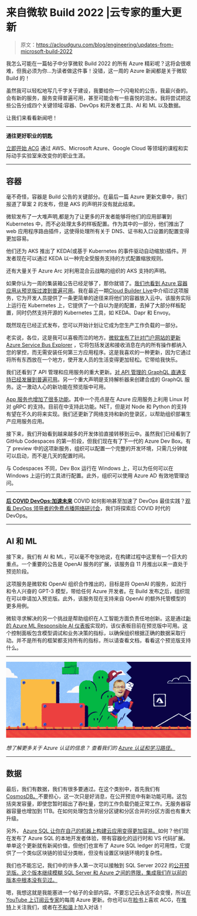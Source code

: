 # 来自微软 Build 2022 |云专家的重大更新

> 原文：<https://acloudguru.com/blog/engineering/updates-from-microsoft-build-2022>

我怎么可能在一篇帖子中分享微软 Build 2022 的所有 Azure 精彩呢？这将会很艰难，但我必须为你…为读者做这件事！没错，这一周的 Azure 新闻都是关于微软 Build 的！

虽然我可以轻松地写几千字关于建设，我要给你一个闪电轮的公告，我最兴奋的。会有新的服务，服务变得普遍可用，甚至可能会有一些喜悦的泪水。我将尝试把这些公告分成四个关键领域:容器、DevOps 和开发者工具、AI 和 ML 以及数据。

让我们来看看新闻吧！

* * *

**通往更好职业的钥匙**

[立即开始 ACG](https://acloudguru.com/pricing) 通过 AWS、Microsoft Azure、Google Cloud 等领域的课程和实际动手实验室来改变你的职业生涯。

* * *

## 容器

毫不奇怪，容器是 Build 公告的关键部分。在最后一篇 Azure 更新文章中，我们报道了草案 2 的发布，但是 AKS 的声明并没有就此结束。

微软发布了一大堆声明,都是为了让更多的开发者能够将他们的应用部署到 Kubernetes 中，而不必处理太多的样板配置。作为其中的一部分，他们推出了 web 应用程序路由插件，这使得处理所有关于 DNS、证书和入口设置的配置变得更加容易。

他们还为 AKS 推出了 KEDA(或基于 Kubernetes 的事件驱动自动缩放)插件。开发者现在可以通过 KEDA 以一种完全受服务支持的方式配置缩放规则。

还有大量关于 Azure Arc 对利用混合云战略的组织的 AKS 支持的声明。

如果你认为一周的集装箱公告已经足够了，那你就错了。[我们也看到 Azure 容器应用从预览版过渡到普遍可用](https://techcommunity.microsoft.com/t5/apps-on-azure-blog/azure-container-apps-general-availability/ba-p/3416885)。我在最近一期[Cloud Builder Live](https://youtu.be/P1MzptEDmyc)中介绍过这项服务，它为开发人员提供了一条更简单的途径来将他们的容器放入云中。该服务实际上运行在 Kubernetes 上，它提供了一个自以为是的配置，去掉了大部分样板配置，同时仍然支持开源的 Kubernetes 工具，如 KEDA、Dapr 和 Envoy。

既然现在已经正式发布，您可以开始计划让它成为您生产工作负载的一部分。

老实说，各位，这是我可以喜极而泣的地方。[微软宣布了针对门户网站的更新 Azure Service Bus Explorer](https://techcommunity.microsoft.com/t5/messaging-on-azure-blog/announcing-service-bus-explorer-for-azure-portal-public-preview/ba-p/3417168) ，它将包括发送和接收消息在内的所有操作都纳入您的掌控，而无需安装任何第三方应用程序。这是我喜欢的一种更新，因为它通过将所有东西放在一个地方，使开发人员的生活变得更加轻松。它带给我快乐。

我们还看到了 API 管理和应用服务的重大更新。[对 API 管理的 GraphQL 直通支持已经发展到普遍可用](https://techcommunity.microsoft.com/t5/azure-developer-community-blog/protect-augment-and-build-graphql-apis-with-azure-api-management/ba-p/3396388)。另一个重大声明是支持解析器来创建合成的 GraphQL 服务。这一激动人心的新功能在预览版中可用。

[App 服务也增加了很多功能](https://techcommunity.microsoft.com/t5/apps-on-azure-blog/what-s-new-in-azure-app-service-at-build-2022/ba-p/3407584)。其中一个亮点是在 Azure 应用服务上利用 Linux 时对 gRPC 的支持。目前在中支持此功能。NET，但是对 Node 和 Python 的支持有望在不久的将来实现。我们还更新了网络支持和新的登录区，以帮助组织部署生产应用服务应用。

接下来，我们开始看到越来越多的开发体验直接转移到云中。虽然我们已经看到了 GitHub Codespaces 的第一阶段，但我们现在有了下一代的 Azure Dev Box。有了 preview 中的这项新服务，组织可以配置一个完整的开发环境，只需几分钟就可以启动，而不是几天的配置时间。

与 Codespaces 不同，Dev Box 运行在 Windows 上，可以为任何可以在 Windows 上运行的工具进行配置。此外，组织可以使用 Azure AD 有效地管理访问。

* * *

[**后 COVID DevOps:加速未来**](https://get.acloudguru.com/post-covid-devops-accelerating-future-webinar) COVID 如何影响甚至加速了 DevOps 最佳实践？[观看 DevOps 领导者的免费点播网络研讨会](https://get.acloudguru.com/post-covid-devops-accelerating-future-webinarhttps://get.acloudguru.com/post-covid-devops-accelerating-future-webinar)，我们将探索后 COVID 时代的 DevOps。

* * *

## **AI 和 ML**

接下来，我们有 AI 和 ML，可以毫不夸张地说，在构建过程中这里有一个巨大的重点。一个重要的公告是 OpenAI 服务的扩展，该服务自 11 月推出以来一直处于预览阶段。

这项服务是微软和 OpenAI 组织合作推出的，目标是将 OpenAI 的服务，如流行和令人兴奋的 GPT-3 模型，带给任何 Azure 开发者。在 Build 发布之后，组织现在可以申请加入预览版。此外，该服务现在支持来自 OpenAI 的额外托管模型的更多用例。

微软寻求解决的另一个挑战是帮助组织在人工智能方面负责任地创新。这是通过[新的 Azure ML Responsible AI 仪表板](https://docs.microsoft.com/en-us/azure/machine-learning/concept-responsible-ai-dashboard)实现的，该仪表板目前在预览版中可用。这个控制面板包含模型调试和业务决策的指标，以确保组织根据正确的数据采取行动。并不是所有的框架都支持所有的指标，所以请查看文档，看看这个预览版支持什么。

* * *

![why should i get azure](img/3ee87ddb6a81b5631ab6555721b8b023.png)

*想了解更多关于 Azure 认证的信息？*
*查看我们的* *[Azure 认证和学习路径。](https://acloudguru.com/azure-cloud-training)*

* * *

## 数据

最后，我们有数据，我们有很多要通过。在这个类别中，首先我们有 [CosmosDB。](https://devblogs.microsoft.com/cosmosdb/announced-at-microsoft-build-new-features-for-scalable-cost-effective-application-development/)不要担心，这一次只是好消息，在公开预览中有新功能可用。这包括突发容量，即使您暂时超出了吞吐量，您的工作负载仍能正常工作。无服务器容器容量也增加到 1TB。在如何处理包含分层分区键和分区合并的分区方面也有重大升级。

另外， [Azure SQL 让你在自己的机器上构建云应用变得更加容易。](https://techcommunity.microsoft.com/t5/azure-sql-blog/streamline-development-and-accelerate-developer-velocity-on/ba-p/3421726)如何？他们现在发布了 Azure SQL 的本地开发者体验，带有容器化的运行时和 VS 代码扩展。单单这个更新就有新闻价值，但他们也宣布了 Azure SQL ledger 的可用性，它提供了一个类似区块链的验证分类帐，但没有设置区块链环境的复杂性。

我们也不能忘记，我们中的许多人第一次可以接触到 SQL Server 2022 的[公开预览版。这个版本继续模糊 SQL Server 和 Azure 之间的界限，集成我们在以前的版本中根本没有见过。](https://cloudblogs.microsoft.com/sqlserver/2022/05/24/announcing-sql-server-2022-public-preview-azure-enabled-with-continued-performance-and-security-innovation/)

嗯，我想这就是我能塞进一个帖子的全部内容。不要忘记云永远不会变慢，所以[在 YouTube 上订阅云专家](https://www.youtube.com/c/AcloudGuru/?sub_confirmation=1)的每周 Azure 更新。你也可以在[脸书](https://www.facebook.com/acloudguru)上喜欢 ACG，在[推特](https://twitter.com/acloudguru)上关注我们，或者在[不和谐](https://discord.com/invite/pluralsight)上加入对话！